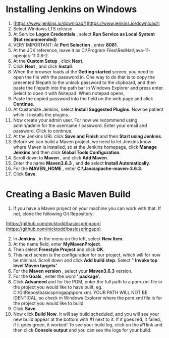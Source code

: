 # Installing Jenkins on Windows

1. [https://www.jenkins.io/download/](https://www.jenkins.io/download/)
2. Select Windows LTS release
3. At Service **Logon Credentials** , select **Run Service as Local System (Not recommended)**
4. VERY IMPORTANT: At **Port Selection** , enter **8081**.
5. At the JDK reference, leave it as C:\Program Files\RedHat\java-11-openjdk-11.0.8-2\.
6. At the **Custom Setup** , click **Next**.
7. Click **Next** , and click **Install**.
8. When the browser loads at the **Getting started** screen, you need to open the file with the password in. One way to do that is to copy the presented filepath to the unlock password to the clipboard, and then paste the filepath into the path bar in Windows Explorer and press enter. Select to open it with Notepad. When notepad opens,
9. Paste the copied password into the field on the web page and click **Continue**.
10. At Customize Jenkins, select **Install Suggested Plugins**. Now be patient while it installs the plugins.
11. Now create your admin user. For now we recommend using admin/admin for the username / password. Enter your email and password. Click to continue.
12. At the Jenkins URL click **Save and Finish** and then **Start using Jenkins**.
13. Before we can build a Maven project, we need to let Jenkins know where Maven is installed, so at the Jenkins homepage, click **Manage Jenkins** and then click **Global Tools Configuration**.
14. Scroll down to **Maven** , and click **Add Maven**.
15. Enter the name **Maven3.6.3** , and **de** select **Install Automatically**.
16. For the **MAVEN\_HOME** , enter **C:\Java\apache-maven-3.6.3**.
17. Click **Save**.

# Creating a Basic Maven Build

1. If you have a Maven project on your machine you can work with that. If not, clone the following Git Repository:

[https://github.com/nicktodd/basicspringapp](https://github.com/nicktodd/basicspringapp)

2. In **Jenkins** , in the menu on the left, select **New Item**.
3. At the name field, enter **MyMavenProject**.
4. Then select **Freestyle Project** and click **OK**.
5. This next screen is the configuration for our project, which will for now be minimal. Scroll down and click **Add build step**. Select &quot; **Invoke top level Maven targets**&quot;.
6. For the **Maven version** , select your **Maven3.6.3** version.
7. For the **Goals** , enter the word &#39; **package**&#39;.
8. Click **Advanced** and for the POM, enter the full path to a pom.xml file in the project you would like to have built, eg. C:\GitRepos\basicspringapp\pom.xml. YOUR PATH WILL NOT BE IDENTICAL, so check in Windows Explorer where the pom.xml file is for the project you would like to build.
9. Click **Save**.
10. Now click **Build Now**. It will say build scheduled, and you will see your new build appear at the bottom with #1 next to it. If it goes red, it failed, if it goes green, it worked! To see your build log, click on the **#1** link and then click **Console output** and you can see the logs for your build.